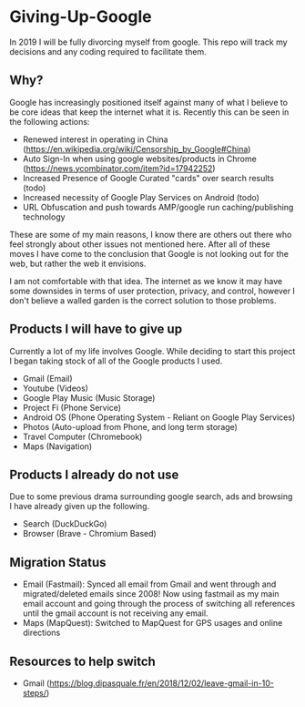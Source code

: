 # Giving-Up-Google
In 2019 I will be fully divorcing myself from google. This repo will track my decisions and any coding required to facilitate them.

## Why?
Google has increasingly positioned itself against many of what I believe to be core ideas that keep the internet what it is.
Recently this can be seen in the following actions:
- Renewed interest in operating in China (https://en.wikipedia.org/wiki/Censorship_by_Google#China)
- Auto Sign-In when using google websites/products in Chrome (https://news.ycombinator.com/item?id=17942252)
- Increased Presence of Google Curated "cards" over search results (todo)
- Increased necessity of Google Play Services on Android (todo)
- URL Obfuscation and push towards AMP/google run caching/publishing technology

These are some of my main reasons, I know there are others out there who feel strongly about other issues not mentioned here.
After all of these moves I have come to the conclusion that Google is not looking out for the web, but rather the web it envisions.

I am not comfortable with that idea. The internet as we know it may have some downsides in terms of user protection, privacy, and control, however I don't believe a walled garden is the correct solution to those problems.

## Products I will have to give up
Currently a lot of my life involves Google. While deciding to start this project I began taking stock of all of the Google products I used.
- Gmail (Email)
- Youtube (Videos)
- Google Play Music (Music Storage)
- Project Fi (Phone Service)
- Android OS (Phone Operating System - Reliant on Google Play Services)
- Photos (Auto-upload from Phone, and long term storage)
- Travel Computer (Chromebook)
- Maps (Navigation)

## Products I already do not use
Due to some previous drama surrounding google search, ads and browsing I have already given up the following.
- Search (DuckDuckGo)
- Browser (Brave - Chromium Based)

## Migration Status
- Email (Fastmail): Synced all email from Gmail and went through and migrated/deleted emails since 2008! Now using fastmail as my main email account and going through the process of switching all references until the gmail account is not receiving any email.
- Maps (MapQuest): Switched to MapQuest for GPS usages and online directions

## Resources to help switch
- Gmail (https://blog.dipasquale.fr/en/2018/12/02/leave-gmail-in-10-steps/)

